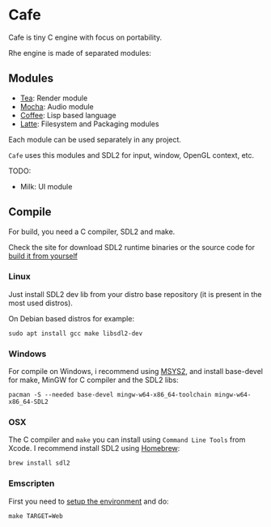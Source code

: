 # Cafe

Cafe is tiny C engine with focus on portability.

Rhe engine is made of separated modules:

## Modules
- [Tea](https://github.com/cafe-engine/tea): Render module
- [Mocha](https://github.com/cafe-engine/mocha): Audio module
- [Coffee](https://github.com/cafe-engine/coffee): Lisp based language
- [Latte](https://github.com/cafe-engine/latte): Filesystem and Packaging modules

Each module can be used separately in any project.

`Cafe` uses this modules and SDL2 for input, window, OpenGL context, etc.

TODO:

- Milk: UI module

## Compile

For build, you need a C compiler, SDL2 and make.

Check the site for download SDL2 runtime binaries or the source code for [build it from yourself](https://www.libsdl.org/download-2.0.php)

### Linux

Just install SDL2 dev lib from your distro base repository (it is present in the most used distros).

On Debian based distros for example:
```
sudo apt install gcc make libsdl2-dev
```

### Windows

For compile on Windows, i recommend using [MSYS2](https://www.msys2.org), and install base-devel for make, MinGW for C compiler and the SDL2 libs:

```
pacman -S --needed base-devel mingw-w64-x86_64-toolchain mingw-w64-x86_64-SDL2
```

### OSX

The C compiler and `make` you can install using `Command Line Tools` from Xcode.
I recommend install SDL2 using [Homebrew](https://brew.sh/index_pt-br):

```
brew install sdl2
```

### Emscripten

First you need to [setup the environment](https://emscripten.org/docs/getting_started/downloads.html) and do:
```
make TARGET=Web
```
